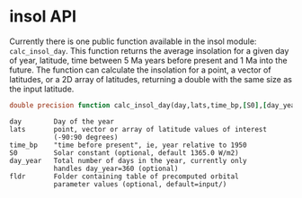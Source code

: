 # insol API

Currently there is one public function available in the insol module: `calc_insol_day`. This function returns the average insolation for a given day of year, latitude, time between 5 Ma years before present and 1 Ma into the future. The function can calculate the insolation for a point, a vector of latitudes, or a 2D array of latitudes, returning a double with the same size as the input latitude. 

```fortran
double precision function calc_insol_day(day,lats,time_bp,[S0],[day_year],[fldr]))
```

```
day        Day of the year
lats       point, vector or array of latitude values of interest 
           (-90:90 degrees)
time_bp    "time before present", ie, year relative to 1950
S0         Solar constant (optional, default 1365.0 W/m2)
day_year   Total number of days in the year, currently only
           handles day_year=360 (optional)
fldr       Folder containing table of precomputed orbital 
           parameter values (optional, default=input/)
```